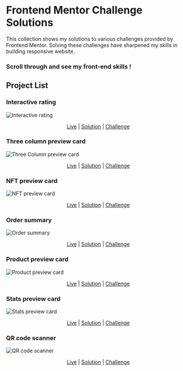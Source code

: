 # Frontend Mentor Challenge Solutions

 
This collection shows my solutions to various challenges provided by Frontend Mentor. Solving these challenges have sharpened my skills in building responsive website.

### Scroll through and see my front-end skills !

## Project List


### Interactive rating
![Interactive rating](https://www.frontendmentor.io/challenges/interactive-rating-component-koxpeBUmI/hub)

<div align="center">

[Live](https://www.frontendmentor.io/challenges/interactive-rating-component-koxpeBUmI/hub) | [Solution](https://www.frontendmentor.io/solutions/flexbox-interactive-rating-component-fOdRd4_nLz) | [Challenge](https://www.frontendmentor.io/challenges/interactive-rating-component-koxpeBUmI)

</div>


### Three column preview card
![Three Column preview card](linktophoto)

<div align="center">

[Live](liveLink) | [Solution](solutionlink) | [Challenge](linktochallenge)

</div>


### NFT preview card
![NFT preview card](linktophoto)

<div align="center">

[Live](liveLink) | [Solution](solutionlink) | [Challenge](linktochallenge)

</div>


### Order summary
![Order summary](linktophoto)

<div align="center">

[Live](liveLink) | [Solution](solutionlink) | [Challenge](linktochallenge)

</div>


### Product preview card
![Product preview card](linktophoto)

<div align="center">

[Live](liveLink) | [Solution](solutionlink) | [Challenge](linktochallenge)

</div>


### Stats preview card
![Stats preview card](linktophoto)

<div align="center">

[Live](liveLink) | [Solution](solutionlink) | [Challenge](linktochallenge)

</div>


### QR code scanner
![QR code scanner](linktophoto)

<div align="center">

[Live](liveLink) | [Solution](solutionlink) | [Challenge](linktochallenge)

</div>

